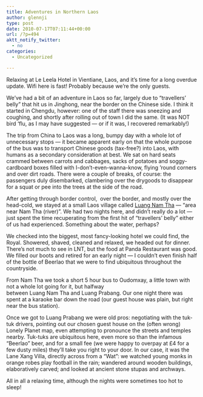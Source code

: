 ```yaml
---
title: Adventures in Northern Laos
author: glennji
type: post
date: 2010-07-17T07:11:44+00:00
url: /?p=494
aktt_notify_twitter:
  - no
categories:
  - Uncategorized

---
```

Relaxing at Le Leela Hotel in Vientiane, Laos, and it&#8217;s time for a long overdue update. Wifi here is fast! Probably because we&#8217;re the only guests.
  
We&#8217;ve had a bit of an adventure in Laos so far, largely due to &#8220;travellers&#8217; belly&#8221; that hit us in Jinghong, near the border on the Chinese side. I think it started in Chengdu, however: one of the staff there was sneezing and coughing, and shortly after rolling out of town I did the same. (It was NOT bird &#8216;flu, as I may have suggested &#8212; or if it was, I recovered remarkably!)
  
The trip from China to Laos was a long, bumpy day with a whole lot of unnecessary stops &#8212; it became apparent early on that the whole purpose of the bus was to transport Chinese goods (tax-free?) into Laos, with humans as a secondary consideration at best. We sat on hard seats crammed between carrots and cabbages, sacks of potatoes and soggy-cardboard boxes filled with I-don&#8217;t-even-wanna-know, flying &#8217;round corners and over dirt roads. There were a couple of breaks, of course: the passengers duly disembarked, clambering over the drygoods to disappear for a squat or pee into the trees at the side of the road.
  
After getting through border control,  over the border, and mostly over the head-cold, we stayed at a small Laos village called [Luang Nam Tha][1] &#8212; &#8220;area near Nam Tha (river)&#8221;. We had two nights here, and didn&#8217;t really do a lot &#8212; just spent the time recuperating from the first hit of &#8220;travellers&#8217; belly&#8221; either of us had experienced. Something about the water, perhaps?
  
We checked into the biggest, most fancy-looking hotel we could find, the Royal. Showered, shaved, cleaned and relaxed, we headed out for dinner. There&#8217;s not much to see in LNT, but the food at Panda Restaurant was good. We filled our boots and retired for an early night &#8212; I couldn&#8217;t even finish half of the bottle of Beerlao that we were to find ubiquitous throughout the countryside.
  
From Nam Tha we took a short 5 hour bus to Oudomxay, a little town with not a whole lot going for it, but halfway between Luang Nam Tha and Luang Prabang. Our one night there was spent at a karaoke bar down the road (our guest house was plain, but right near the bus station).
  
Once we got to Luang Prabang we were old pros: negotiating with the tuk-tuk drivers, pointing out our chosen guest house on the (often wrong) Lonely Planet map, even attempting to pronounce the streets and temples nearby. Tuk-tuks are ubiquitous here, even more so than the infamous &#8220;Beerlao&#8221; beer, and for a small fee (we were happy to overpay at £4 for a few dusty miles) they&#8217;ll take you right to your door. In our case, it was the Lane Xang Villa, directly across from a &#8220;Wat&#8221;: we watched young monks in orange robes play football in the rain; wandered around wooden buildings, elaboratively carved; and looked at ancient stone stupas and archways.
  
All in all a relaxing time, although the nights were sometimes too hot to sleep!

 [1]: http://wikitravel.org/en/Luang_Nam_Tha "Wikitravel page"
